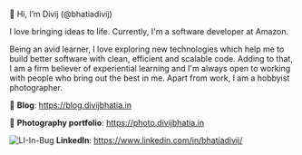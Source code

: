👋 Hi, I’m Divij (@bhatiadivij)

I love bringing ideas to life. Currently, I'm a software developer at Amazon.

Being an avid learner, I love exploring new technologies which help me to build better software with clean, efficient and scalable code. Adding to that, I am a firm believer of experiential learning and I'm always open to working with people who bring out the best in me. Apart from work, I am a hobbyist photographer.

📑 **Blog**: https://blog.divijbhatia.in

📸 **Photography portfolio**: https://photo.divijbhatia.in

![LI-In-Bug](https://user-images.githubusercontent.com/25511720/187056057-c653d25d-2995-421f-a516-9db2fcbc4e28.png) **LinkedIn**: https://www.linkedin.com/in/bhatiadivij/



<!---
bhatiadivij/bhatiadivij is a ✨ special ✨ repository because its `README.md` (this file) appears on your GitHub profile.
You can click the Preview link to take a look at your changes.
--->

